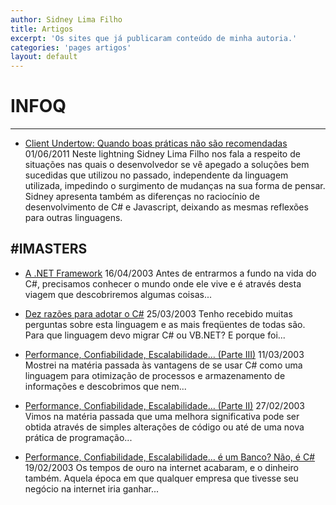 ```yaml
---
author: Sidney Lima Filho
title: Artigos
excerpt: 'Os sites que já publicaram conteúdo de minha autoria.'
categories: 'pages artigos'
layout: default
---
```


# INFOQ
---

+ 	<a href="http://www.infoq.com/br/presentations/dnadlightningsidney" target="_blank">Client Undertow: Quando boas práticas não são recomendadas</a>
	<time>01/06/2011</time>
	<span>
		Neste lightning Sidney Lima Filho nos fala a respeito de situações nas quais o desenvolvedor se vê apegado a soluções bem sucedidas que utilizou no passado, independente da linguagem utilizada, impedindo o surgimento de mudanças na sua forma de pensar. Sidney apresenta também as diferenças no raciocínio de desenvolvimento de C# e Javascript, deixando as mesmas reflexões para outras linguagens.
	</span>


#IMASTERS
---
	
+	<a href="http://imasters.com.br/artigo/1032/dotnet/anetframework" target="_blank">A .NET Framework</a>
	<time>16/04/2003</time>
	Antes de entrarmos a fundo na vida do C#, precisamos conhecer o mundo onde ele vive e é através desta viagem que descobriremos algumas coisas...
		
+	<a href="http://imasters.com.br/artigo/1003/dotnet/dezrazoesparaadotaroc" target="_blank">Dez razões para adotar o C#</a>
	<time>25/03/2003</time>
	Tenho recebido muitas perguntas sobre esta linguagem e as mais freqüentes de todas são. Para que linguagem devo migrar C# ou VB.NET? E porque foi...
		
+	<a href="http://imasters.com.br/artigo/985/dotnet/performanceconfiabilidadeescalabilidadeparteiii" target="_blank">Performance, Confiabilidade, Escalabilidade… (Parte III)</a>
	<time>11/03/2003</time>
	Mostrei na matéria passada às vantagens de se usar C# como uma linguagem para otimização de processos e armazenamento de informações e descobrimos que nem...

+	<a href="http://imasters.com.br/artigo/972/dotnet/performanceconfiabilidadeescalabilidadeparteii" target="_blank">Performance, Confiabilidade, Escalabilidade… (Parte II)</a>
	<time>27/02/2003</time>
	Vimos na matéria passada que uma melhora significativa pode ser obtida através de simples alterações de código ou até de uma nova prática de programação...

+	<a href="http://imasters.com.br/artigo/963/dotnet/performanceconfiabilidadeescalabilidadeeumbanconaoec" target="_blank">
		Performance, Confiabilidade, Escalabilidade… é um Banco? Não, é C#
	</a>
	<time>19/02/2003</time>
	Os tempos de ouro na internet acabaram, e o dinheiro também. Aquela época em que qualquer empresa que tivesse seu negócio na internet iria ganhar...

